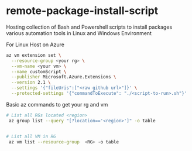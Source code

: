 # remote-package-install-script
Hosting collection of Bash and Powershell scripts to install packages various automation tools in Linux and Windows Environment 


For Linux Host on Azure 
```bash
az vm extension set \
  --resource-group <your rg> \
  --vm-name <your vm> \
  --name customScript \
  --publisher Microsoft.Azure.Extensions \
  --version 2.1 \
  --settings '{"fileUris":["<raw github url>"]}' \
  --protected-settings '{"commandToExecute": "./<script-to-run>.sh"}'
```

Basic az commands to get your rg and vm
```bash
# List all RGs located <region>
 az group list --query "[?location=='<region>']" -o table


# List all VM in RG
 az vm list --resource-group  <RG> -o table
 
 ```
